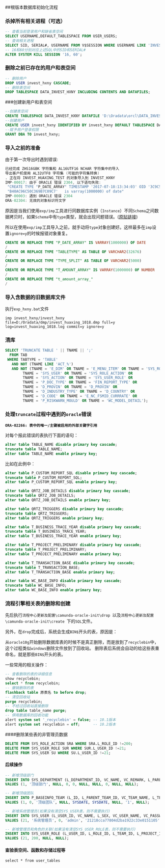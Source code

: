 ##根版本数据库初始化流程

### 杀掉所有相关进程（可选）

```sql
-- 查看当前登录用户和缺省表空间
SELECT USERNAME,DEFAULT_TABLESPACE FROM USER_USERS;
-- 查询相关进程
SELECT SID, SERIAL#, USERNAME FROM V$SESSION WHERE USERNAME LIKE 'INVEST_HXNY%';
-- 16和60分别对应上述SQL中的SID和SERIAL#
ALTER SYSTEM KILL SESSION '16, 60';
```

### 删除之前已存在的用户和表空间

```sql
-- 删除用户
DROP USER invest_hxny CASCADE;
-- 删除表空间
DROP TABLESPACE DATA_INVEST_HXNY INCLUDING CONTENTS AND DATAFILES;
```

###创建新用户和表空间

```sql
--创建表空间
CREATE TABLESPACE DATA_INVEST_HXNY DATAFILE 'D:\Oradata\orcl\DATA_INVEST_HXNY.DBF' SIZE 400M AUTOEXTEND ON;
--创建用户
CREATE USER invest_hxny IDENTIFIED BY invest_hxny DEFAULT TABLESPACE DATA_INVEST_HXNY;
--赋予用户登录权限
GRANT DBA TO invest_hxny;
```

### 导入之前的准备

由于第一次导出时遇到错误:

```verilog
已经完成 ZHS16GBK 字符集和 AL16UTF16 NCHAR 字符集中的导入
导出客户机使用 AL32UTF8 字符集 (可能的字符集转换)
. 正在将 INVEST_HUAXING_TEST 的对象导入到 INVEST_HXNY
IMP-00017: 由于 ORACLE 错误 2304, 以下语句失败:
 "CREATE TYPE "P_DATE_ARRAY" TIMESTAMP '2017-07-18:13:34:03' OID '3C9C519A288"
 "B40AC96C50C369B7C09C7'   is varray(1000000) of date"
IMP-00003: 遇到 ORACLE 错误 2304
ORA-02304: 无效的对象标识符文字
```

原因是当我们使用`exp/imp`工具进行同数据库实例（`Instance`）不同`Schema`之间数据拷贝时，如果`Schema`中有`type`类型，就会出现问题错误。([原贴链接](http://www.linuxidc.com/Linux/2012-06/63946.htm))

所以在使用`exp/imp`工具导入之前，就手动将`type`对象创建好。这样最多在`imp`设置`ignore=y`的时候报错对象重复。

```sql
CREATE OR REPLACE TYPE "P_DATE_ARRAY" IS VARRAY(1000000) OF DATE
/
CREATE OR REPLACE TYPE "TABLETYPE" AS TABLE OF VARCHAR2(32676)
/
CREATE OR REPLACE TYPE "TYPE_SPLIT" AS TABLE OF VARCHAR2(5000)
/
CREATE OR REPLACE TYPE "T_AMOUNT_ARRAY" IS VARRAY(1000000) OF NUMBER
/
CREATE OR REPLACE TYPE "t_amount_array_"
/
```

### 导入含数据的旧数据库文件

执行`exp_hxny.bat`文件

```shell
imp invest_hxny/invest_hxny file=D:/Oradata/dmp/invest_huaxing_1018.dmp full=y log=invest_huaxing_1018.log commit=y ignore=y
```

### 清库

```sql
SELECT 'TRUNCATE TABLE ' || TNAME || ';'
  FROM TAB
 WHERE TABTYPE = 'TABLE'
   AND NOT (TNAME LIKE 'ACT_%')
   AND NOT (TNAME = 'E_DIM' OR TNAME = 'E_MENU_ITEM' OR TNAME = 'SYS_ROLE' OR
        TNAME = 'SYS_USER' OR TNAME = 'SYS_ROLE_ACTION' OR
        TNAME = 'SYS_ACTION' OR TNAME = 'SYS_USER_ROLE' OR
        TNAME = 'P_DOC_TYPE' OR TNAME = 'FIN_REPORT_TYPE' OR
        TNAME = 'D_PROVIN' OR TNAME = 'D_PROVIN' OR
        TNAME = 'D_INDUSTRY_TYPE' OR TNAME = 'D_COUNTRY' OR
        TNAME = 'D_CODE' OR TNAME = 'E_NC_FSMID_CURRRATE' OR
        TNAME = 'P_RISKWARN_MOULD' OR TNAME = 'WC_MODEL_DETAIL');
```

### 处理`truncate`过程中遇到的`oracle`错误

**`ORA-02266: 表中的唯一/主键被启用的外部关键字引用`**

对每个报此错误的表执行下面的语句：

```sql
alter table TABLE_NAME disable primary key cascade;
truncate table TABLE_NAME;
alter table TABLE_NAME enable primary key;
```

比如在此例中：

```sql
alter table P_CUSTOM_REPORT_SQL disable primary key cascade;
truncate table P_CUSTOM_REPORT_SQL;
alter table P_CUSTOM_REPORT_SQL enable primary key;

alter table QRTZ_JOB_DETAILS disable primary key cascade;
truncate table QRTZ_JOB_DETAILS;
alter table QRTZ_JOB_DETAILS enable primary key;

alter table QRTZ_TRIGGERS disable primary key cascade;
truncate table QRTZ_TRIGGERS;
alter table QRTZ_TRIGGERS enable primary key;

alter table T_BUSINESS_TRACE_YEAR disable primary key cascade;
truncate table T_BUSINESS_TRACE_YEAR;
alter table T_BUSINESS_TRACE_YEAR enable primary key;

alter table T_PROJECT_PRELIMINARY disable primary key cascade;
truncate table T_PROJECT_PRELIMINARY;
alter table T_PROJECT_PRELIMINARY enable primary key;

alter table T_TRANSACTION_BASE disable primary key cascade;
truncate table T_TRANSACTION_BASE;
alter table T_TRANSACTION_BASE enable primary key;

alter table WC_BASE_INFO disable primary key cascade;
truncate table WC_BASE_INFO;
alter table WC_BASE_INFO enable primary key;

```

### 流程引擎相关表的删除和创建

先后执行`流程中心更新及配置\camunda-oracle-init\drop `以及`流程中心更新及配置\camunda-oracle-init\create `下的`SQL`文件。

另外，在`drop`完成后，系统会生成`BIN$`开头的表，原因是：

从`oracle10g`开始删除数据库表的时候不是真正删除，而是放到了`recyclebin`中，这个过程类似`windows`删除文件放到了回收站。 
删除表后系统会自动的给这些表重命名，就是那些`BIN$`开头的表。

一些常用的相关操作：

```sql
-- 查看删除的表的详细信息
show recyclebin;
select * from recyclebin; 
-- 撤销删除的表
flashback table 原表名 to before drop;
-- 清空回收站
purge recyclebin;
-- 不经过回收站直接删除
drop table table_name purge; 
-- 停用数据库的回收功能
alert system set '_recyclebin' = false; -- 10.1版本 
alert system set recyclebin = off; 		-- 10.2版本
```

####删除某些表的非管理员数据

```sql
DELETE FROM SYS_ROLE_ACTION SRA WHERE SRA.L_ROLE_ID !=200;
DELETE FROM SYS_USER_ROLE SUR WHERE SUR.L_USER_ID !=21;
DELETE FROM SYS_USER SU WHERE SU.L_USER_ID !=21;
```

#### 后续操作

```sql
-- 新增顶级部门
INSERT INTO SYS_DEPARTMENT (L_DEPARTMENT_ID, VC_NAME, VC_REMARK, L_PARENT_DEPARTMENT_ID, L_STATUS, L_LEADER_ID, L_TYPE, L_RESOURCE_TYPE, L_DEPT_ORD, VC_ASSISTANT_EMAIL)
VALUES (1, '顶级部门', NULL, 0, 0, NULL, NULL, 0, NULL, NULL);

-- 新增顶级团队
INSERT INTO P_BASEINFO_TEAM (L_ID, L_PARENT_TEAM_ID, VC_TEAM_NAME, L_TEAM_LEADER, D_ENTER_TIME, D_UPDATE_TIME, VC_REMARK, VC_TYPE, IS_SHARE)
VALUES (1, 0, '顶级团队', NULL, SYSDATE, SYSDATE, NULL, '1', NULL);

-- 新增系统管理员(如果没有清空SYS_USER表，则不需要执行)
INSERT INTO SYS_USER (L_USER_ID, VC_NAME, L_SEX, VC_USER_NAME, VC_PASSWORD, VC_ID_CARD_NO, VC_ADDRESS, VC_PHONE, VC_FAX, VC_EMAIL, VC_MOBILE, VC_REMARK, L_STATUS, VC_COMPANY, VC_PRICE, L_GRADE, VC_AD_VALUE, VC_USER_TYPE, VC_BIRTHDAY, L_LEAVE, VC_ISLOCK, N_ERROR_TIMES, LOCK_TIMESTAMP)
VALUES (21, '系统管理员', 0, 'admin', '21218cca77804d2ba1922c33e0151105', NULL, NULL, NULL, NULL, NULL, NULL, NULL, 0, NULL, NULL, NULL, NULL, '2', NULL, 0, 'n', NULL, NULL);

-- 新增管理员和角色的关联(如果没有清空SYS_USER_ROLE表，则不需要执行)
INSERT INTO SYS_USER_ROLE (L_USER_ID, L_ROLE_ID, L_TEAM_ID, L_PROJECT_ID)
VALUES (21, 200, NULL, NULL);

```

#### 查验表空间、函数和存储过程等

```
select * from user_tables
```

